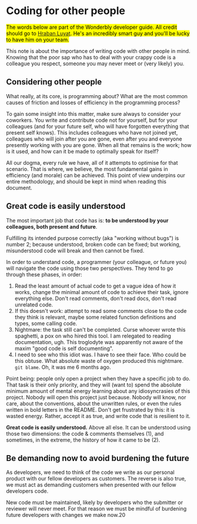# Coding for other people
<mark>The words below are part of the Wonderbly developer guide. All credit should go to [Hraban Luyat](https://www.linkedin.com/in/hraban/). He's an incredibly smart guy and you'll be lucky to have him on your team.</mark>

This note is about the importance of writing code with other people in mind. Knowing that the poor sap who has to deal with your crappy code is a colleague you respect, someone you may never meet or (very likely) you.

## Considering other people

What really, at its core, is programming about? What are the most common causes of friction and losses of efficiency in the programming process?

To gain some insight into this matter, make sure always to consider your coworkers. You write and contribute code not for yourself, but for your colleagues (and for your future self, who will have forgotten everything that present self knows). This includes colleagues who have not joined yet, colleagues who will join after you are gone, even after you and everyone presently working with you are gone. When all that remains is the work; how is it used, and how can it be made to optimally speak for itself?

All our dogma, every rule we have, all of it attempts to optimise for that scenario. That is where, we believe, the most fundamental gains in efficiency (and morale) can be achieved. This point of view underpins our entire methodology, and should be kept in mind when reading this document.

## Great code is easily understood

The most important job that code has is: **to be understood by your colleagues, both present and future**. 

Fulfilling its intended purpose correctly (aka "working without bugs") is number 2; because understood, broken code can be fixed; but working, misunderstood code will break and then cannot be fixed.

In order to understand code, a programmer (your colleague, or future you) will navigate the code using those two perspectives. They tend to go through these phases, in order:

1.  Read the least amount of actual code to get a vague idea of how it works, change the minimal amount of code to achieve their task, ignore everything else. Don't read comments, don't read docs, don't read unrelated code.
2.  If this doesn't work: attempt to read some comments close to the code they think is relevant, maybe some related function definitions and types, some calling code.
3.  Nightmare: the task still can't be completed. Curse whoever wrote this spaghetti, a pox on who hired this tool. I am relegated to reading documentation, ugh. This troglodyte was apparently not aware of the maxim "good code is self documenting".
4.  I need to see who this idiot was. I have to see their face. Who could be this obtuse. What absolute waste of oxygen produced this nightmare. `git blame`. Oh, it was me 6 months ago.

Point being: people only open a project when they have a specific job to do. That task is their only priority, and they will (want to) spend the absolute minimum amount of mental energy learning about any idiosyncrasies of this project. Nobody will open this project just because. Nobody will know, nor care, about the conventions, about the unwritten rules, or even the rules written in bold letters in the README. Don't get frustrated by this: it is wasted energy. Rather, accept it as true, and write code that is resilient to it.

**Great code is easily understood.** Above all else. It can be understood using those two dimensions: the code & comments themselves (1), and sometimes, in the extreme, the history of how it came to be (2).

## Be demanding now to avoid burdening the future

As developers, we need to think of the code we write as our personal product with our fellow developers as customers. The reverse is also true, we must act as demanding customers when presented with our fellow developers code.

New code must be maintained, likely by developers who the submitter or reviewer will never meet. For that reason we must be mindful of burdening future developers with changes we make now.20